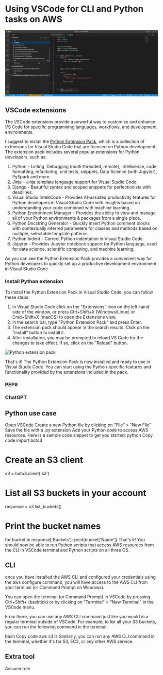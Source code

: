 # Using VSCode for CLI and Python tasks on AWS

![VSCode example](images/vscode.png)




## VSCode extensions

The VSCode extensions provide a powerful way to customize and enhance VS Code for specific programming languages, workflows, and development environments.

I suggest to install the [Python Extension Pack](https://marketplace.visualstudio.com/items?itemName=donjayamanne.python-extension-pack), which is a collection of extensions for Visual Studio Code that are focused on Python development. The extension pack includes several popular extensions for Python developers, such as:

1. Python - Linting, Debugging (multi-threaded, remote), Intellisense, code formatting, refactoring, unit tests, snippets, Data Science (with Jupyter), PySpark and more.
1. Jinja - Jinja template language support for Visual Studio Code.
1. Django - Beautiful syntax and scoped snippets for perfectionists with deadlines.
1. Visual Studio IntelliCode - Provides AI-assisted productivity features for Python developers in Visual Studio Code with insights based on understanding your code combined with machine learning..
1. Python Environment Manager - Provides the ability to view and manage all of your Python environments & packages from a single place.
1. Python Docstring Generator - Quickly insert Python comment blocks with contextually inferred parameters for classes and methods based on multiple, selectable template patterns.
1. Python Indent - Correct Python indentation in Visual Studio Code.
1. Jupyter - Provides Jupyter notebook support for Python language, used for data science, scientific computing, and machine learning.

As you can see the Python Extension Pack provides a convenient way for Python developers to quickly set up a productive development environment in Visual Studio Code

### Install Python extension

To install the Python Extension Pack in Visual Studio Code, you can follow these steps:

1. In Visual Studio Code click on the "Extensions" icon on the left-hand side of the window, or press Ctrl+Shift+X (Windows/Linux) or Cmd+Shift+X (macOS) to open the Extensions view.
1. In the search bar, type "Python Extension Pack" and press Enter.
1. The extension pack should appear in the search results. Click on the "Install" button to install it.
1. After installation, you may be prompted to reload VS Code for the changes to take effect. If so, click on the "Reload" button.

![Python extension pack](images/python_extension.png)

That's it! The Python Extension Pack is now installed and ready to use in Visual Studio Code. You can start using the Python-specific features and functionality provided by the extensions included in the pack.

### PEP8

### ChatGPT

## Python use case

Open VSCode
Create a new Python file by clicking on "File" > "New File"
Save the file with a .py extension
Add your Python code to access AWS resources. Here is a sample code snippet to get you started:
python
Copy code
import boto3

# Create an S3 client
s3 = boto3.client('s3')

# List all S3 buckets in your account
response = s3.list_buckets()

# Print the bucket names
for bucket in response['Buckets']:
    print(bucket['Name'])
That's it! You should now be able to run Python scripts that access AWS resources from the CLI in VSCode terminal and Python scripts on all three OS.

## CLI

once you have installed the AWS CLI and configured your credentials using the aws configure command, you will have access to the AWS CLI from your terminal (or Command Prompt on Windows).

You can open the terminal (or Command Prompt) in VSCode by pressing Ctrl+Shift+ (backtick) or by clicking on "Terminal" > "New Terminal" in the VSCode menu.

From there, you can use any AWS CLI command just like you would in a regular terminal outside of VSCode. For example, to list all your S3 buckets, you can run the following command in the terminal:

bash
Copy code
aws s3 ls
Similarly, you can run any AWS CLI command in the terminal, whether it's for S3, EC2, or any other AWS service.

## Extra tool

Assume role